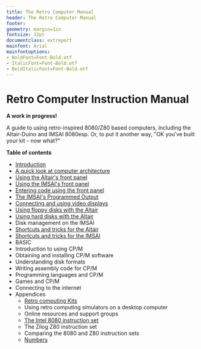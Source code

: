 ```yaml
---
title: The Retro Computer Manual
header: The Retro Computer Manual
footer: 
geometry: margin=1in
fontsize: 12pt
documentclass: extreport
mainfont: Arial
mainfontoptions: 
- BoldFont=Font-Bold.otf
- ItalicFont=Font-Bold.otf
- BoldItalicFont=Font-Bold.otf
---
```


# Retro Computer Instruction Manual

**A work in progress!**

A guide to using retro-inspired 8080/Z80 based computers, including the Altair-Duino and IMSAI 8080esp.
Or, to put it another way, "OK you've built your kit - now what?"

**Table of contents**

* [Introduction](introduction)
* [A quick look at computer architecture](architecture)
* [Using the Altair's front panel](altair_front_panel)
* [Using the IMSAI's front panel](imsai_front_panel)
* [Entering code using the front panel](coding_with_front_panel)
* [The IMSAI's Programmed Output](imsai_programmed_output)
* [Connecting and using video displays](video_displays)
* [Using floppy disks with the Altair](altair_floppy_MITS)
* [Using hard disks with the Altair](altair-hard)
* Disk management on the IMSAI
* [Shortcuts and tricks for the Altair](altair-shortcuts)
* [Shortcuts and tricks for the IMSAI](imsai-shortcuts)
* BASIC
* Introduction to using CP/M
* Obtaining and installing CP/M software
* Understanding disk formats
* Writing assembly code for CP/M
* Programming languages and CP/M
* Games and CP/M
* Connecting to the internet
* Appendices
    - [Retro computing Kits](kits)
    - Using retro computing simulators on a desktop computer
    - Online resources and support groups
    - [The Intel 8080 instruction set](intel8080)
    - The Zilog Z80 instruction set
    - Comparing the 8080 and Z80 instruction sets
    - [Numbers](numbers)

